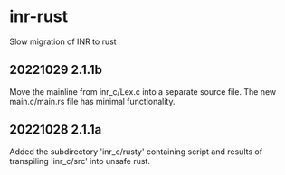 # inr-rust
Slow migration of INR to rust

## 20221029 2.1.1b

Move the mainline from inr_c/Lex.c into a separate source file.
The new main.c/main.rs file has minimal functionality.

## 20221028 2.1.1a

Added the subdirectory 'inr_c/rusty' containing script and results of
transpiling 'inr_c/src' into unsafe rust.
